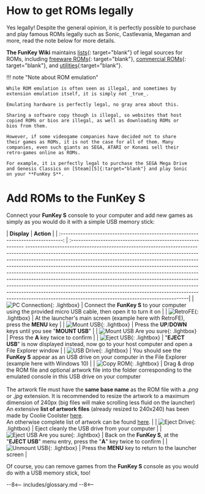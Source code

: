 # How to get ROMs legally

Yes legally! Despite the general opinion, it is perfectly possible to
purchase and play famous ROMs legally such as Sonic, Castlevania,
Megaman and more, read the note below for more details.

**The FunKey Wiki** maintains [lists][1]{: target="blank"} of legal
sources for ROMs, including [freeware ROMs][2]{: target="blank"},
[commercial ROMs][3]{: target="blank"}, and [utilities][4]{:target="blank"}.

!!! note "Note about ROM emulation"

    While ROM emulation is often seen as illegal, and sometimes by
    extension emulation itself, it is simply not _true_.

    Emulating hardware is perfectly legal, no gray area about this.

    Sharing a software copy though is illegal, so websites that host
    copied ROMs or bios are illegal, as well as downloading ROMs or
    bios from them.

    However, if some videogame companies have decided not to share
    their games as ROMs, it is not the case for all of them. Many
    companies, even such giants as SEGA, ATARI or Konami sell their
    retro-games online as ROMs.

    For example, it is perfectly legal to purchase the SEGA Mega Drive
    and Genesis Classics on [Steam][5]{:target="blank"} and play Sonic
    on your **FunKey S**.

# Add ROMs to the FunKey S

Connect your **FunKey S** console to your computer and add new games
as simply as you would do it with a simple USB memory stick:

|                         **Display**                                               | **Action**                                                                                                                                                                                                                                                                                                                                                                                                                                                                                                                                                                                                                                                                                                                                                                     |
| :-------------------------------------------------------------------------------: | :----------------------------------------------------------- ------------------------------------------------------------------------------------------------------------------------------------------------------------------------------------------------------------------------------------------------------------------------------------------------------------------------------------------------------------------------------------------------------------------------------------------------------------------------------------------------------------------------------------------------------------------------------------------------------------------------------------------------------------------------------------------------------------------|
| ![PC Connection](/assets/images/Connection_PC.png){: .lightbox}                   | Connect the **FunKey S** to your computer using the provided micro USB cable, then open it to turn it on                                                                                                                                                                                                                                                                                                                                                                                                                                                                                                                                                                                                                                                                       |
| ![RetroFE](/assets/images/RetroFE.png){: .lightbox}                               | At the launcher's main screen (example here with RetroFE), press the **MENU** key                                                                                                                                                                                                                                                                                                                                                                                                                                                                                                                                                                                                                                                                                              |
| ![Mount USB](/assets/images/Mount_USB.png){: .lightbox}                           | Press the **UP**/**DOWN** keys until you see "**MOUNT USB**"                                                                                                                                                                                                                                                                                                                                                                                                                                                                                                                                                                                                                                                                                                                   |
| ![Mount USB Are you sure](/assets/images/Mount_USB_are_you_sure.png){: .lightbox} | Press the **A** key twice to confirm                                                                                                                                                                                                                                                                                                                                                                                                                                                                                                                                                                                                                                                                                                                                           |
| ![Eject USB](/assets/images/Eject_USB.png){: .lightbox}                           | "**EJECT USB**" is now displayed instead, now go to your host computer and open a File Explorer window                                                                                                                                                                                                                                                                                                                                                                                                                                                                                                                                                                                                                                                                         |
| ![USB Drive](/assets/images/USB_Drive.png){: .lightbox}                           | You should see the **FunKey S** appear as an USB drive on your computer in the File Explorer (example here with Windows 10)                                                                                                                                                                                                                                                                                                                                                                                                                                                                                                                                                                                                                                                    |
| ![Copy ROM](/assets/images/Copy_ROM.png){: .lightbox}                             | Drag & drop the ROM file and optional artwork file  into the folder corresponding to the emulated console in this USB drive on your computer<br /><br />The artwork file must have the **same base name** as the ROM file with a _.png_ or _.jpg_ extension. It is recommended to resize the artwork to a maximum dimension of 240px (big files will make scrolling less fluid on the launcher)<br />An extensive **list of artwork files** (already resized to 240x240) has been made by Coolie Coolster <a href="https://drive.google.com/drive/folders/1UY4J8b6eMtG_IEtvHLOqGLm-DSgMkokA" target="_blank">here</a>. <br />An otherwise complete list of artwork can be found <a href="https://github.com/libretro-thumbnails/libretro-thumbnails" target="_blank">here</a>. |
| ![Eject Drive](/assets/images/Eject_Drive.png){: .lightbox}                       | Eject cleanly the USB drive from your computer                                                                                                                                                                                                                                                                                                                                                                                                                                                                                                                                                                                                                                                                                                                                 |
| ![Eject USB Are you sure](/assets/images/Eject_USB_are_you_sure.png){: .lightbox} | Back on the **FunKey S**, at the "**EJECT USB**" menu entry, press the "**A**" key twice to confirm                                                                                                                                                                                                                                                                                                                                                                                                                                                                                                                                                                                                                                                                            |
| ![Unmount USB](/assets/images/Mount_USB.png){: .lightbox}                         | Press the **MENU** key to return to the launcher screen                                                                                                                                                                                                                                                                                                                                                                                                                                                                                                                                                                                                                                                                                                                        |

Of course, you can remove games from the **FunKey S** console as you
would do with a USB memory stick, too!

[1]: https://wiki.funkey-project.com/wiki/Available_third-party_software
[2]: https://wiki.funkey-project.com/wiki/List_of_emulatable_games_(freeware)
[3]: https://wiki.funkey-project.com/wiki/List_of_emulatable_games_(commercial)
[4]: https://wiki.funkey-project.com/wiki/List_of_utilities
[5]: https://store.steampowered.com/app/34270/SEGA_Mega_Drive_and_Genesis_Classics/

--8<--
includes/glossary.md
--8<--
